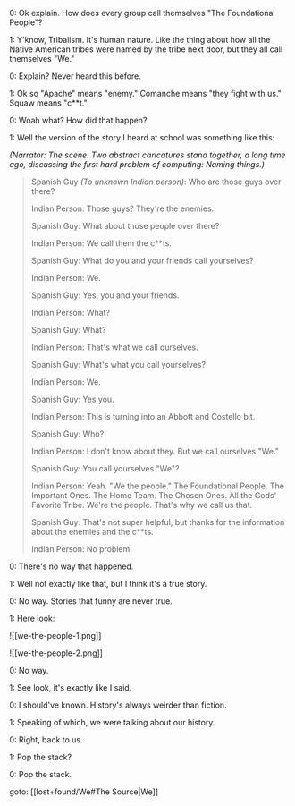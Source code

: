 
0: Ok explain. How does every group call themselves "The Foundational People"?

1: Y'know, Tribalism. It's human nature. Like the thing about how all the Native American tribes were named by the tribe next door, but they all call themselves "We."

0: Explain? Never heard this before.

1: Ok so "Apache" means "enemy." Comanche means "they fight with us." Squaw means "c\*\*t."

0: Woah what? How did that happen?

1: Well the version of the story I heard at school was something like this:

_(Narrator: The scene. Two abstract caricatures stand together, a long time ago, discussing the first hard problem of computing: Naming things.)_

> Spanish Guy _(To unknown Indian person)_: Who are those guys over there?
> 
> Indian Person: Those guys? They're the enemies.
> 
> Spanish Guy: What about those people over there?
> 
> Indian Person: We call them the c\*\*ts.
> 
> Spanish Guy: What do you and your friends call yourselves?
> 
> Indian Person: We.
> 
> Spanish Guy: Yes, you and your friends.
> 
> Indian Person: What?
> 
> Spanish Guy: What?
> 
> Indian Person: That's what we call ourselves.
> 
> Spanish Guy: What's what you call yourselves?
> 
> Indian Person: We.
> 
> Spanish Guy: Yes you.
>  
> Indian Person: This is turning into an Abbott and Costello bit.
> 
> Spanish Guy: Who?
>
> Indian Person: I don't know about they. But we call ourselves "We."
> 
> Spanish Guy: You call yourselves "We"?
> 
> Indian Person: Yeah. "We the people." The Foundational People. The Important Ones. The Home Team. The Chosen Ones. All the Gods' Favorite Tribe. We're the people. That's why we call us that.
> 
> Spanish Guy: That's not super helpful, but thanks for the information about the enemies and the c\*\*ts.
> 
> Indian Person: No problem.

0: There's no way that happened.

1: Well not exactly like that, but I think it's a true story.

0: No way. Stories that funny are never true.

1: Here look:

![[we-the-people-1.png]]

![[we-the-people-2.png]]

0: No way.

1: See look, it's exactly like I said.

0: I should've known. History's always weirder than fiction.

1: Speaking of which, we were talking about our history.

0: Right, back to us.

1: Pop the stack?

0: Pop the stack.

goto: [[lost+found/We#The Source|We]]